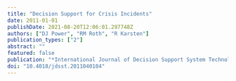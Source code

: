 ```yaml
---
title: "Decision Support for Crisis Incidents"
date: 2011-01-01
publishDate: 2021-08-20T12:06:01.297748Z
authors: ["DJ Power", "RM Roth", "R Karsten"]
publication_types: ["2"]
abstract: ""
featured: false
publication: "*International Journal of Decision Support System Technology (IJDSST) 3 (2 łdots*"
doi: "10.4018/jdsst.2011040104"
---
```


